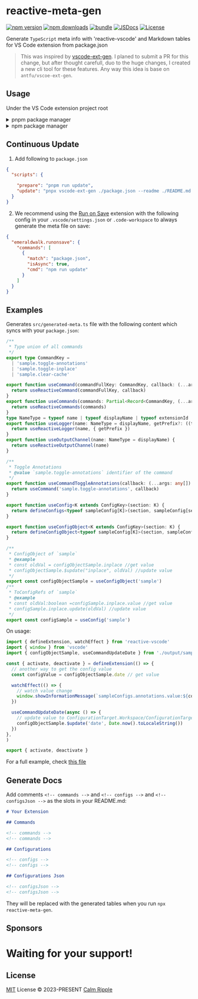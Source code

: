 # reactive-meta-gen

[![npm version][npm-version-src]][npm-version-href]
[![npm downloads][npm-downloads-src]][npm-downloads-href]
[![bundle][bundle-src]][bundle-href]
[![JSDocs][jsdocs-src]][jsdocs-href]
[![License][license-src]][license-href]

Generate `TypeScript` meta info with 'reactive-vscode' and Markdown tables for VS Code extension from package.json

> This was inspired by [vscode-ext-gen](https://github.com/antfu/vscode-ext-gen). I planed to submit a PR for this change, but after thought carefull, duo to the huge changes, I created a new cli tool for these features. Any way this idea is base on `antfu/vscoe-ext-gen`.

## Usage

Under the VS Code extension project root
<details>
  <summary>pnpm package manager</summary>

```bash
pnpx reactive-meta-gen
```
</details>
<details>
  <summary>npm package manager</summary>

```bash
npx reactive-meta-gen
```
</details>

## Continuous Update

1. Add following to `package.json`

```json
{
  "scripts": {

    "prepare": "pnpm run update",
    "update": "pnpx vscode-ext-gen ./package.json --readme ./README.md --output ./src/generated-meta.ts"
  }
}
```

2. We recommend using the [Run on Save](https://marketplace.visualstudio.com/items?itemName=emeraldwalk.RunOnSave) extension with the following config in your `.vscode/settings.json` or `.code-workspace` to always generate the meta file on save:

```json
{
  "emeraldwalk.runonsave": {
    "commands": [
      {
        "match": "package.json",
        "isAsync": true,
        "cmd": "npm run update"
      }
    ]
  }
}
```

## Examples

Generates `src/generated-meta.ts` file with the following content which syncs with your `package.json`:

```ts
/**
 * Type union of all commands
 */
export type CommandKey =
  | 'sample.toggle-annotations'
  | 'sample.toggle-inplace'
  | 'sample.clear-cache'

export function useCommand(commandFullKey: CommandKey, callback: (...args: any[]) => any): void {
  return useReactiveCommand(commandFullKey, callback)
}
export function useCommands(commands: Partial<Record<CommandKey, (...args: any[]) => any>>): void {
  return useReactiveCommands(commands)
}
type NameType = typeof name | typeof displayName | typeof extensionId
export function useLogger(name: NameType = displayName, getPrefix?: ((type: string) => string) | null) {
  return useReactiveLogger(name, { getPrefix })
}
export function useOutputChannel(name: NameType = displayName) {
  return useReactiveOutputChannel(name)
}

/**
 * Toggle Annotations
 * @value `sample.toggle-annotations` identifier of the command
 */
export function useCommandToggleAnnotations(callback: (...args: any[]) => any) {
  return useCommand('sample.toggle-annotations', callback)
}

export function useConfig<K extends ConfigKey>(section: K) {
  return defineConfigs<typeof sampleConfig[K]>(section, sampleConfig[section])
}

export function useConfigObject<K extends ConfigKey>(section: K) {
  return defineConfigObject<typeof sampleConfig[K]>(section, sampleConfig[section])
}

/**
 * ConfigObject of `sample`
 * @example
 * const oldVal = configObjectSample.inplace //get value
 * configObjectSample.$update("inplace", oldVal) //update value
 */
export const configObjectSample = useConfigObject('sample')
/**
 * ToConfigRefs of `sample`
 * @example
 * const oldVal:boolean =configSample.inplace.value //get value
 * configSample.inplace.update(oldVal) //update value
 */
export const configSample = useConfig('sample')
```

On usage:

```ts
import { defineExtension, watchEffect } from 'reactive-vscode'
import { window } from 'vscode'
import { configObjectSample, useCommandUpdateDate } from './output/sample'

const { activate, deactivate } = defineExtension(() => {
  // another way to get the config value
  const configValue = configObjectSample.date // get value

  watchEffect(() => {
    // watch value change
    window.showInformationMessage(`sampleConfigs.annotations.value:${configObjectSample.date}`)
  })

  useCommandUpdateDate(async () => {
    // update value to ConfigurationTarget.Workspace/ConfigurationTarget.Global/ConfigurationTarget.WorkspaceFolder
    configObjectSample.$update('date', Date.now().toLocaleString())
  })
},
)

export { activate, deactivate }
```

For a full example, check [this file](./test/sampleCase.ts)

## Generate Docs

Add comments `<!-- commands -->` and `<!-- configs -->` and `<!-- configsJson -->` as the slots in your README.md:

```md
# Your Extension

## Commands

<!-- commands -->
<!-- commands -->

## Configurations

<!-- configs -->
<!-- configs -->

## Configurations Json

<!-- configsJson -->
<!-- configsJson -->
```

They will be replaced with the generated tables when you run `npx reactive-meta-gen`.

## Sponsors

<p align="center">

# Waiting for your support!
  <!-- <a href="https://cdn.jsdelivr.net/gh/cnjimbo/static/sponsors.svg">
    <img src='https://cdn.jsdelivr.net/gh/cnjimbo/static/sponsors.svg'/>
  </a> -->
</p>

## License

[MIT](./LICENSE) License © 2023-PRESENT [Calm Ripple](https://github.com/calmripple)

<!-- Badges -->

[npm-version-src]: https://img.shields.io/npm/v/reactive-meta-gen?style=flat&colorA=080f12&colorB=1fa669
[npm-version-href]: https://npmjs.com/package/reactive-meta-gen
[npm-downloads-src]: https://img.shields.io/npm/dm/reactive-meta-gen?style=flat&colorA=080f12&colorB=1fa669
[npm-downloads-href]: https://npmjs.com/package/reactive-meta-gen
[bundle-src]: https://img.shields.io/bundlephobia/minzip/reactive-meta-gen?style=flat&colorA=080f12&colorB=1fa669&label=minzip
[bundle-href]: https://bundlephobia.com/result?p=reactive-meta-gen
[license-src]: https://img.shields.io/npm/l/reactive-meta-gen?style=flat&colorA=080f12&colorB=1fa669
[license-href]: https://github.com/calmripple/reactive-meta-gen/blob/main/LICENSE
[jsdocs-src]: https://img.shields.io/badge/jsdocs-reference-080f12?style=flat&colorA=080f12&colorB=1fa669
[jsdocs-href]: https://www.jsdocs.io/package/reactive-meta-gen
